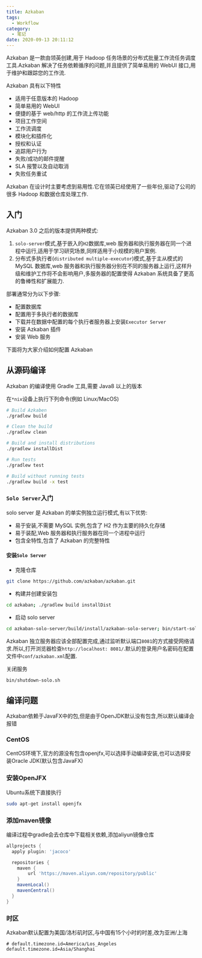 ```yaml
---
title: Azkaban
tags:
  - Workflow
category:
  - 笔记
date: 2020-09-13 20:11:12
---
```



Azkaban 是一款由领英创建,用于 Hadoop 任务场景的分布式批量工作流任务调度工具.Azkaban 解决了任务依赖循序的问题,并且提供了简单易用的 WebUI 接口,用于维护和跟踪您的工作流.

<!-- more -->

Azkaban 具有以下特性

- 适用于任意版本的 Hadoop
- 简单易用的 WebUI
- 便捷的基于 web/http 的工作流上传功能
- 项目工作空间
- 工作流调度
- 模块化和插件化
- 授权和认证
- 追踪用户行为
- 失败/成功的邮件提醒
- SLA 报警以及自动取消
- 失败任务重试

Azkaban 在设计时主要考虑到易用性.它在领英已经使用了一些年份,驱动了公司的很多 Hadoop 和数据仓库处理工作.

## 入门

Azkaban 3.0 之后的版本提供两种模式:

1. `solo-server`模式,基于嵌入的`H2`数据库,web 服务器和执行服务器在同一个进程中运行,适用于学习研究场景,同样适用于小规模的用户案例.
2. 分布式多执行者(`distributed multiple-executor`)模式,基于主从模式的 MySQL 数据库,web 服务器和执行服务器分别在不同的服务器上运行,这样升级和维护工作将不会影响用户,多服务器的配置使得 Azkaban 系统具备了更高的鲁棒性和扩展能力.

部署通常分为以下步骤:

- 配置数据库
- 配置用于多执行者的数据库
- 下载并在数据中配置的每个执行者服务器上安装`Executor Server`
- 安装 Azkaban 插件
- 安装 Web 服务

下面将为大家介绍如何配置 Azkaban

## 从源码编译

Azkaban 的编译使用 Gradle 工具,需要 Java8 以上的版本

在`*nix`设备上执行下列命令(例如 Linux/MacOS)

```zsh
# Build Azkaben
./gradlew build

# Clean the build
./gradlew clean

# Build and install distributions
./gradlew installDist

# Run tests
./gradlew test

# Build without running tests
./gradlew build -x test
```

### `Solo Server`入门

solo server 是 Azkaban 的单实例独立运行模式,有以下优势:

- 易于安装,不需要 MySQL 实例,包含了 H2 作为主要的持久化存储
- 易于装配,Web 服务器和执行服务器在同一个进程中运行
- 包含全特性,包含了 Azkaban 的完整特性

#### 安装`Solo Server`

- 克隆仓库

```zsh
git clone https://github.com/azkaban/azkaban.git
```

- 构建并创建安装包

```zsh
cd azkaban; ./gradlew build installDist
```

- 启动 solo server

```zsh
cd azkaban-solo-server/build/install/azkaban-solo-server; bin/start-solo.sh
```

Azkaban 独立服务器应该全部配置完成,通过监听默认端口`8081`的方式接受网络请求.所以,打开浏览器检查`http://localhost:
8081/`.默认的登录用户名密码在配置文件中`conf/azkaban.xml`配置.

关闭服务

```zsh
bin/shutdown-solo.sh
```

## 编译问题

Azkaban依赖于JavaFX中的包,但是由于OpenJDK默认没有包含,所以默认编译会报错

### CentOS

CentOS环境下,官方的源没有包含openjfx,可以选择手动编译安装,也可以选择安装Oracle JDK(默认包含JavaFX)

### 安装OpenJFX

Ubuntu系统下直接执行

```zsh
sudo apt-get install openjfx
```

### 添加maven镜像

编译过程中gradle会去仓库中下载相关依赖,添加aliyun镜像仓库

```gradle
allprojects {
  apply plugin: 'jacoco'

  repositories {
    maven {
        url 'https://maven.aliyun.com/repository/public'
    }
    mavenLocal()
    mavenCentral()
  }
}
```

### 时区

Azkaban默认配置为美国/洛杉矶时区,与中国有15个小时的时差,改为亚洲/上海

```properties
# default.timezone.id=America/Los_Angeles
default.timezone.id=Asia/Shanghai
```
